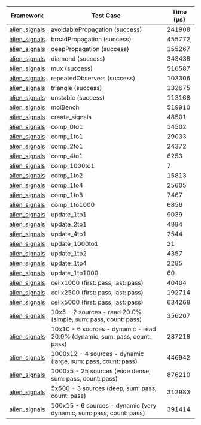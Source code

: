 | Framework | Test Case | Time (μs) |
| --- | --- | --- |
| [alien_signals](https://github.com/medz/alien-signals-dart) | avoidablePropagation (success) | 241908 |
| [alien_signals](https://github.com/medz/alien-signals-dart) | broadPropagation (success) | 455772 |
| [alien_signals](https://github.com/medz/alien-signals-dart) | deepPropagation (success) | 155267 |
| [alien_signals](https://github.com/medz/alien-signals-dart) | diamond (success) | 343438 |
| [alien_signals](https://github.com/medz/alien-signals-dart) | mux (success) | 516587 |
| [alien_signals](https://github.com/medz/alien-signals-dart) | repeatedObservers (success) | 103306 |
| [alien_signals](https://github.com/medz/alien-signals-dart) | triangle (success) | 132675 |
| [alien_signals](https://github.com/medz/alien-signals-dart) | unstable (success) | 113168 |
| [alien_signals](https://github.com/medz/alien-signals-dart) | molBench | 519910 |
| [alien_signals](https://github.com/medz/alien-signals-dart) | create_signals | 48501 |
| [alien_signals](https://github.com/medz/alien-signals-dart) | comp_0to1 | 14502 |
| [alien_signals](https://github.com/medz/alien-signals-dart) | comp_1to1 | 29033 |
| [alien_signals](https://github.com/medz/alien-signals-dart) | comp_2to1 | 24372 |
| [alien_signals](https://github.com/medz/alien-signals-dart) | comp_4to1 | 6253 |
| [alien_signals](https://github.com/medz/alien-signals-dart) | comp_1000to1 | 7 |
| [alien_signals](https://github.com/medz/alien-signals-dart) | comp_1to2 | 15813 |
| [alien_signals](https://github.com/medz/alien-signals-dart) | comp_1to4 | 25605 |
| [alien_signals](https://github.com/medz/alien-signals-dart) | comp_1to8 | 7467 |
| [alien_signals](https://github.com/medz/alien-signals-dart) | comp_1to1000 | 6856 |
| [alien_signals](https://github.com/medz/alien-signals-dart) | update_1to1 | 9039 |
| [alien_signals](https://github.com/medz/alien-signals-dart) | update_2to1 | 4884 |
| [alien_signals](https://github.com/medz/alien-signals-dart) | update_4to1 | 2544 |
| [alien_signals](https://github.com/medz/alien-signals-dart) | update_1000to1 | 21 |
| [alien_signals](https://github.com/medz/alien-signals-dart) | update_1to2 | 4357 |
| [alien_signals](https://github.com/medz/alien-signals-dart) | update_1to4 | 2285 |
| [alien_signals](https://github.com/medz/alien-signals-dart) | update_1to1000 | 60 |
| [alien_signals](https://github.com/medz/alien-signals-dart) | cellx1000 (first: pass, last: pass) | 40404 |
| [alien_signals](https://github.com/medz/alien-signals-dart) | cellx2500 (first: pass, last: pass) | 192714 |
| [alien_signals](https://github.com/medz/alien-signals-dart) | cellx5000 (first: pass, last: pass) | 634268 |
| [alien_signals](https://github.com/medz/alien-signals-dart) | 10x5 - 2 sources - read 20.0% (simple, sum: pass, count: pass) | 356207 |
| [alien_signals](https://github.com/medz/alien-signals-dart) | 10x10 - 6 sources - dynamic - read 20.0% (dynamic, sum: pass, count: pass) | 287218 |
| [alien_signals](https://github.com/medz/alien-signals-dart) | 1000x12 - 4 sources - dynamic (large, sum: pass, count: pass) | 446942 |
| [alien_signals](https://github.com/medz/alien-signals-dart) | 1000x5 - 25 sources (wide dense, sum: pass, count: pass) | 876210 |
| [alien_signals](https://github.com/medz/alien-signals-dart) | 5x500 - 3 sources (deep, sum: pass, count: pass) | 312983 |
| [alien_signals](https://github.com/medz/alien-signals-dart) | 100x15 - 6 sources - dynamic (very dynamic, sum: pass, count: pass) | 391414 |
